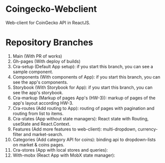 # Coingecko-Webclient

Web-client for CoinGecko API in ReactJS.

# Repository Branches

1. Main (With PR of works)
2. Gh-pages (With deploy of builds)
3. Cra-setup (Default App setup): if you start this branch, you can see a sample component.
4. Components (With components of App): if you start this branch, you can see the app's components.
5. Storybook (With Storybook for App): if you start this branch, you can see the app's storybook.
6. Cra-markup (Markup of pages App's (HW-3)): markup of pages of the app's layout according HW-3.
7. Cra-routes (Add routing to App): routing of pages with pagination and routing from list to items.
8. Cra-states (App without state managers): React state with Routing, useState and React.Context.
9. Features (Add more features to web-client): multi-dropdown, currency-filter and market-search.
10. Categories (Add category API for coins): binding api to dropdown-lists on market & coins pages.
11. Cra-stores (App with local stores and queries): 
12. With-mobx (React App with MobX state manager): 

